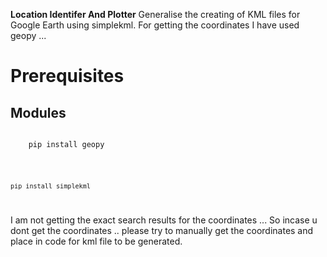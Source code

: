 
**Location Identifer And Plotter**
Generalise the creating of KML files for Google Earth using simplekml.
For getting the coordinates I have used geopy ... 

 Prerequisites
=========================
Modules 
---------------------
<code>
	pip install geopy 
	</code>
<br/>
	<code>


	pip install simplekml
</code>


I am not getting the exact search results for the coordinates ... So incase u dont get the coordinates .. please try to manually get the coordinates and place in  code for kml file to be generated.

